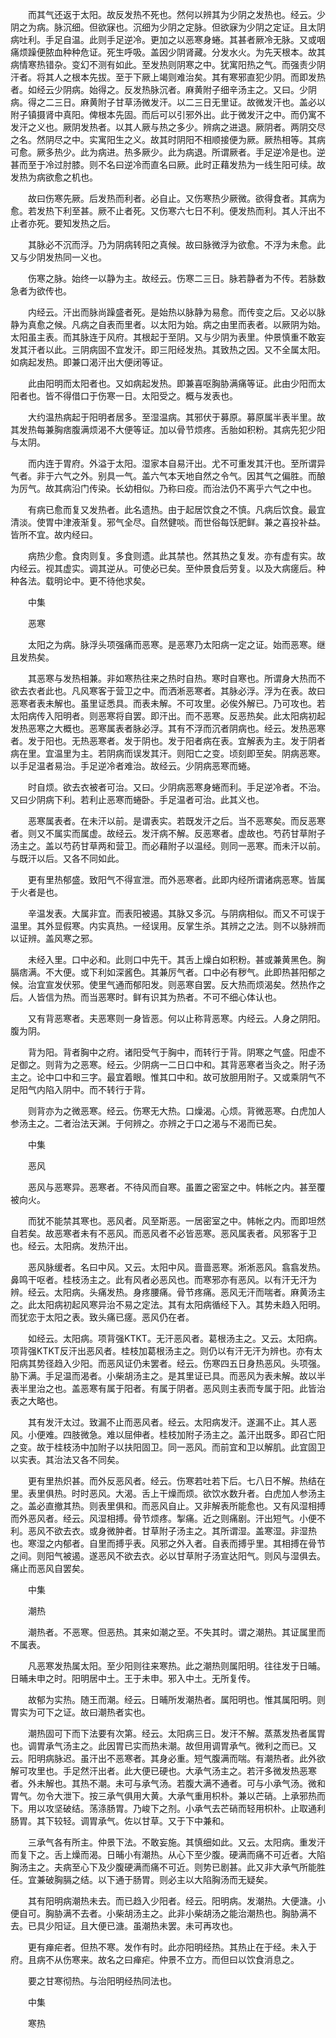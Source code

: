 <!-- { "loadSidebar": true } -->
　　而其气还返于太阳。故反发热不死也。然何以辨其为少阴之发热也。经云。少阴之为病。脉沉细。但欲寐也。沉细为少阴之定脉。但欲寐为少阴之定证。且太阴病吐利。手足自温。此则手足逆冷。更加之以恶寒身蜷。其甚者厥冷无脉。又或咽痛烦躁便脓血种种危证。死生呼吸。盖因少阴肾藏。分发水火。为先天根本。故其病情寒热错杂。变幻不测有如此。至发热则阴寒之中。犹寓阳热之气。而强责少阴汗者。将其人之根本先拔。至于下厥上竭则难治矣。其有寒邪直犯少阴。而即发热者。如经云少阴病。始得之。反发热脉沉者。麻黄附子细辛汤主之。又曰。少阴病。得之二三日。麻黄附子甘草汤微发汗。以二三日无里证。故微发汗也。盖必以附子镇摄肾中真阳。俾根本先固。而后可以引邪外出。此于微发汗之中。而仍寓不发汗之义也。厥阴发热者。以其人厥与热之多少。辨病之进退。厥阴者。两阴交尽之名。然阴尽之中。实寓阳生之义。故其时阴阳不相顺接便为厥。厥热相等。其病可愈。厥多热少。此为病进。热多厥少。此为病退。所谓厥者。手足逆冷是也。逆甚而至于冷过肘膝。则不名曰逆冷而直名曰厥。此时正藉发热为一线生阳可续。故发热为病欲愈之机也。

　　故曰伤寒先厥。后发热而利者。必自止。又伤寒热少厥微。欲得食者。其病为愈。若发热下利至甚。厥不止者死。又伤寒六七日不利。便发热而利。其人汗出不止者亦死。要知发热之后。

　　其脉必不沉而浮。乃为阴病转阳之真候。故曰脉微浮为欲愈。不浮为未愈。此又与少阴发热同一义也。

　　伤寒之脉。始终一以静为主。故经云。伤寒二三日。脉若静者为不传。若脉数急者为欲传也。

　　内经云。汗出而脉尚躁盛者死。是始热以脉静为易愈。而传变之后。又必以脉静为真愈之候。凡病之自表而里者。以太阳为始。病之由里而表者。以厥阴为始。太阳虽主表。而其脉连于风府。其根起于至阴。又与少阴为表里。仲景慎重不敢妄发其汗者以此。三阴病固不宜发汗。即三阳经发热。其致热之因。又不全属太阳。如病起发热。即兼口渴汗出大便闭等证。

　　此由阳明而太阳者也。又如病起发热。即兼喜呕胸胁满痛等证。此由少阳而太阳者也。皆不得借口于伤寒一日。太阳受之。概与发表也。

　　大约温热病起于阳明者居多。至湿温病。其邪伏于募原。募原属半表半里。故其发热每兼胸痞腹满烦渴不大便等证。加以骨节烦疼。舌胎如积粉。其病先犯少阳与太阴。

　　而内连于胃府。外溢于太阳。湿家本自易汗出。尤不可重发其汗也。至所谓异气者。非于六气之外。别具一气。盖六气本天地自然之令气。因其气之偏胜。而酿为厉气。故其病沿门传染。长幼相似。乃称曰疫。而治法仍不离乎六气之中也。

　　有病已愈而复又发热者。此名遗热。由于起居饮食之不慎。凡病后饮食。最宜清淡。使胃中津液渐复。邪气全尽。自然健啖。而世俗每饫肥鲜。兼之喜投补益。皆所不宜。故内经曰。

　　病热少愈。食肉则复。多食则遗。此其禁也。然其热之复发。亦有虚有实。故内经云。视其虚实。调其逆从。可使必已矣。至仲景食后劳复。以及大病瘥后。种种各法。载明论中。更不待他求矣。

　　中集

　　恶寒

　　太阳之为病。脉浮头项强痛而恶寒。是恶寒乃太阳病一定之证。始而恶寒。继且发热矣。

　　其恶寒与发热相兼。非如寒热往来之热时自热。寒时自寒也。所谓身大热而不欲去衣者此也。凡风寒客于营卫之中。而洒淅恶寒者。其脉必浮。浮为在表。故曰恶寒者表未解也。虽里证悉具。而表未解。不可攻里。必俟外解已。乃可攻也。若太阳病传入阳明者。则恶寒将自罢。即汗出。而不恶寒。反恶热矣。此太阳病初起发热恶寒之大概也。恶寒属表者脉必浮。其有不浮而沉者阴病也。经云。发热恶寒者。发于阳也。无热恶寒者。发于阴也。发于阳者病在表。宜解表为主。发于阴者病在里。宜温里为主。若阴病而误发其汗。则阳亡之变。顷刻即至矣。阴病恶寒。以手足温者易治。手足逆冷者难治。故经云。少阴病恶寒而蜷。

　　时自烦。欲去衣被者可治。又曰。少阴病恶寒身蜷而利。手足逆冷者。不治。又曰少阴病下利。若利止恶寒而蜷卧。手足温者可治。此其义也。

　　恶寒属表者。在未汗以前。是谓表实。若既发汗之后。当不恶寒矣。而反恶寒者。则又不属实而属虚。故经云。发汗病不解。反恶寒者。虚故也。芍药甘草附子汤主之。盖以芍药甘草两和营卫。而必藉附子以温经。则同一恶寒。而未汗以前。与既汗以后。又各不同如此。

　　更有里热郁盛。致阳气不得宣泄。而外恶寒者。此即内经所谓诸病恶寒。皆属于火者是也。

　　辛温发表。大属非宜。而表阳被遏。其脉又多沉。与阴病相似。而又不可误于温里。其外显假寒。内实真热。一经误用。反掌生杀。其辨之之法。则不以脉辨而以证辨。盖风寒之邪。

　　未经入里。口中必和。此则口中先干。其舌上燥白如积粉。甚或兼黄黑色。胸膈痞满。不大便。或下利如深酱色。其兼厉气者。口中必有秽气。此即热甚阳郁之候。治宜宣发伏邪。使里气通而郁阳发。则恶寒自罢。反大热而烦渴矣。然热作之后。人皆信为热。而当恶寒时。鲜有识其为热者。不可不细心体认也。

　　又有背恶寒者。夫恶寒则一身皆恶。何以止称背恶寒。内经云。人身之阴阳。腹为阴。

　　背为阳。背者胸中之府。诸阳受气于胸中，而转行于背。阴寒之气盛。阳虚不足御之。则背为之恶寒。经云。少阴病一二日口中和。其背恶寒者当灸之。附子汤主之。论中口中和三字。最宜着眼。惟其口中和。故可放胆用附子。又或乘阴气不足阳气内陷入阴中。而不转行于背。

　　则背亦为之微恶寒。经云。伤寒无大热。口燥渴。心烦。背微恶寒。白虎加人参汤主之。二者治法天渊。于何辨之。亦辨之于口之渴与不渴而已矣。

　　中集

　　恶风

　　恶风与恶寒异。恶寒者。不待风而自寒。虽置之密室之中。帏帐之内。甚至覆被向火。

　　而犹不能禁其寒也。恶风者。风至斯恶。一居密室之中。帏帐之内。而即坦然自若矣。故恶寒者未有不恶风。而恶风者不必皆恶寒。恶风属表者。风邪客于卫也。经云。太阳病。发热汗出。

　　恶风脉缓者。名曰中风。又云。太阳中风。啬啬恶寒。淅淅恶风。翕翕发热。鼻鸣干呕者。桂枝汤主之。此有风者必恶风也。而寒邪亦有恶风。以有汗无汗为辨。经云。太阳病。头痛发热。身疼腰痛。骨节疼痛。恶风无汗而喘者。麻黄汤主之。此太阳病初起风寒异治不易之定法。其有太阳病循经下入。其势未趋入阳明。而犹恋于太阳之表。致头痛已瘥。恶风仍在者。

　　如经云。太阳病。项背强KTKT。无汗恶风者。葛根汤主之。又云。太阳病。项背强KTKT反汗出恶风者。桂枝加葛根汤主之。则仍以有汗无汗为辨也。亦有太阳病其势径趋入少阳。而恶风证仍未罢者。经云。伤寒四五日身热恶风。头项强。胁下满。手足温而渴者。小柴胡汤主之。是其里证已具。而恶风为表未解。故以半表半里治之也。盖恶寒有属于阳者。有属于阴者。恶风则主表而专属于阳。此皆治表之大略也。

　　其有发汗太过。致漏不止而恶风者。经云。太阳病发汗。遂漏不止。其人恶风。小便难。四肢微急。难以屈伸者。桂枝加附子汤主之。盖汗出既多。即召亡阳之变。故于桂枝汤中加附子以扶阳固卫。同一恶风。而前宜和卫以解肌。此宜固卫以实表。其治法又各不同矣。

　　更有里热炽甚。而外反恶风者。经云。伤寒若吐若下后。七八日不解。热结在里。表里俱热。时时恶风。大渴。舌上干燥而烦。欲饮水数升者。白虎加人参汤主之。盖必直撤其热。则表里俱和。而恶风自止。又非解表所能愈也。又有风湿相搏而外恶风者。经云。风湿相搏。骨节烦疼。掣痛。近之则痛剧。汗出短气。小便不利。恶风不欲去衣。或身微肿者。甘草附子汤主之。其所谓湿。盖寒湿。非湿热也。寒湿之内郁者。自里而搏乎表。风邪之外入者。自表而搏乎里。其相搏在骨节之间。则阳气被遏。遂恶风不欲去衣。必以甘草附子汤宣达阳气。则风与湿俱去。痛止而恶风自罢矣。

　　中集

　　潮热

　　潮热者。不恶寒。但恶热。其来如潮之至。不失其时。谓之潮热。其证属里而不属表。

　　凡恶寒发热属太阳。至少阳则往来寒热。此之潮热则属阳明。往往发于日晡。日晡未申之时。阳明居中土。王于未申。邪入中土。无所复传。

　　故郁为实热。随王而潮。经云。日晡所发潮热者。属阳明也。惟其属阳明。则胃实为可下之证。故曰潮热者实也。

　　潮热固可下而下法要有次第。经云。太阳病三日。发汗不解。蒸蒸发热者属胃也。调胃承气汤主之。此因胃已实而热未潮。故但用调胃承气。微利之而已。又云。阳明病脉迟。虽汗出不恶寒者。其身必重。短气腹满而喘。有潮热者。此外欲解可攻里也。手足然汗出者。此大便已硬也。大承气汤主之。若汗多微发热恶寒者。外未解也。其热不潮。未可与承气汤。若腹大满不通者。可与小承气汤。微和胃气。勿令大泄下。按三承气俱用大黄。大承气重用枳朴。兼以芒硝。上承邪热而下。用以攻坚破结。荡涤肠胃。乃峻下之剂。小承气去芒硝而轻用枳朴。止取通利肠胃。其下较轻。调胃承气。佐以甘草。又于下中兼和。

　　三承气各有所主。仲景下法。不敢妄施。其慎细如此。又云。太阳病。重发汗而复下之。舌上燥而渴。日晡小有潮热。从心下至少腹。硬满而痛不可近者。大陷胸汤主之。夫病至心下及少腹硬满而痛不可近。则势已剧甚。此又非大承气所能胜任。宜兼破胸膈之结。以下通于肠胃。则必主以大陷胸汤而无疑矣。

　　其有阳明病潮热未去。而已趋入少阳者。经云。阳明病。发潮热。大便溏。小便自可。胸胁满不去者。小柴胡汤主之。此非小柴胡汤之能治潮热也。胸胁满不去。已具少阳证。且大便已溏。虽潮热未罢。未可再攻也。

　　更有瘅疟者。但热不寒。发作有时。此亦阳明经热。其热止在于经。未入于府。且病不从伤寒来。故名之曰瘅疟。仲景不立方。而但曰以饮食消息之。

　　要之甘寒彻热。与治阳明经热同法也。

　　中集

　　寒热

